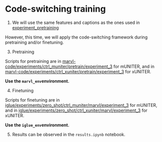 # Code-switching training

1. We will use the same features and captions as the ones used in [experiment_pretraining](../../experiments/wit_pretraining/experiment_pretraining)

However, this time, we will apply the code-switching framework during pretraining and/or finetuning.

3. Pretraining

Scripts for pretraining are in [marvl-code/experiments/ctrl_muniter/pretrain/experiment_3](../../../marvl-code/experiments/ctrl_muniter/pretrain/experiment_3) for mUNITER, and in [marvl-code/experiments/ctrl_xuniter/pretrain/experiment_3](../../../marvl-code/experiments/ctrl_xuniter/pretrain/experiment_3) for xUNITER.

**Use the `marvl_env`environment.**

4. Finetuning

Scripts for finetuning are in [iglue/experiments/zero_shot/ctrl_muniter/marvl/experiment_3](../../../iglue/experiments/zero_shot/ctrl_muniter/marvl/experiment_3) for mUNITER, and in [iglue/experiments/zero_shot/ctrl_xuniter/marvl/experiment_3](../../../iglue/experiments/zero_shot/ctrl_xuniter/marvl/experiment_3) for xUNITER.

**Use the `iglue_env`environment.**

5. Results can be observed in the `results.ipynb` notebook.
